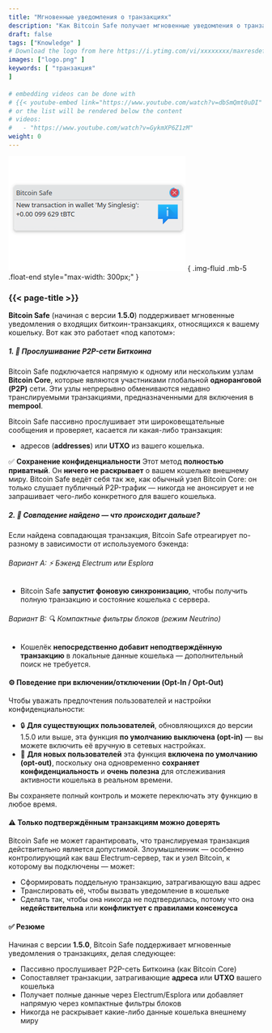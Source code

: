 ```yaml
---
title: "Мгновенные уведомления о транзакциях"
description: "Как Bitcoin Safe получает мгновенные уведомления о транзакциях"
draft: false
tags: ["Knowledge" ]
# Download the logo from here https://i.ytimg.com/vi/xxxxxxxx/maxresdefault.jpg
images: ["logo.png" ]
keywords: [ "транзакция"
]

# embedding videos can be done with 
# {{< youtube-embed link="https://www.youtube.com/watch?v=dbSmQmt0uDI" >}}
# or the list will be rendered below the content
# videos:
#   - "https://www.youtube.com/watch?v=GykmXP6Z1zM"
weight: 0
---
```




![](logo.png)
{ .img-fluid .mb-5 .float-end style="max-width: 300px;" }


### {{< page-title >}}  
 
  


**Bitcoin Safe** (начиная с версии **1.5.0**) поддерживает мгновенные уведомления о входящих биткоин-транзакциях, относящихся к вашему кошельку. Вот как это работает «под капотом»:




##### 1. 📡 Прослушивание P2P-сети Биткоина

Bitcoin Safe подключается напрямую к одному или нескольким узлам **Bitcoin Core**, которые являются участниками глобальной **одноранговой (P2P)** сети. Эти узлы непрерывно обмениваются недавно транслируемыми транзакциями, предназначенными для включения в **mempool**.

Bitcoin Safe пассивно прослушивает эти широковещательные сообщения и проверяет, касается ли какая-либо транзакция:

* адресов (**addresses**) или **UTXO** из вашего кошелька.

✅ **Сохранение конфиденциальности**
Этот метод **полностью приватный**. Он **ничего не раскрывает** о вашем кошельке внешнему миру.
Bitcoin Safe ведёт себя так же, как обычный узел Bitcoin Core: он только слушает публичный P2P-трафик — никогда не анонсирует и не запрашивает чего-либо конкретного для вашего кошелька.



##### 2. 🧠 Совпадение найдено — что происходит дальше?

Если найдена совпадающая транзакция, Bitcoin Safe отреагирует по-разному в зависимости от используемого бэкенда:

###### Вариант A: ⚡ Бэкенд Electrum или Esplora

* Bitcoin Safe **запустит фоновую синхронизацию**, чтобы получить полную транзакцию и состояние кошелька с сервера.

###### Вариант B: 🔍 Компактные фильтры блоков (режим Neutrino)

* Кошелёк **непосредственно добавит неподтверждённую транзакцию** в локальные данные кошелька — дополнительный поиск не требуется.



#### ⚙️ Поведение при включении/отключении (Opt-In / Opt-Out)

Чтобы уважать предпочтения пользователей и настройки конфиденциальности:

* 🔒 **Для существующих пользователей**, обновляющихся до версии 1.5.0 или выше, эта функция **по умолчанию выключена (opt-in)** — вы можете включить её вручную в сетевых настройках.
* 🚀 **Для новых пользователей** эта функция **включена по умолчанию (opt-out)**, поскольку она одновременно **сохраняет конфиденциальность** и **очень полезна** для отслеживания активности кошелька в реальном времени.

Вы сохраняете полный контроль и можете переключать эту функцию в любое время.
 
 


#### ⚠️ Только подтверждённым транзакциям можно доверять

Bitcoin Safe не может гарантировать, что транслируемая транзакция действительно является допустимой. Злоумышленник — особенно контролирующий как ваш Electrum-сервер, так и узел Bitcoin, к которому вы подключены — может:

* Сформировать поддельную транзакцию, затрагивающую ваш адрес
* Транслировать её, чтобы вызвать уведомление в кошельке
* Сделать так, чтобы она никогда не подтвердилась, потому что она **недействительна** или **конфликтует с правилами консенсуса**


  


#### ✅ Резюме

Начиная с версии **1.5.0**, Bitcoin Safe поддерживает мгновенные уведомления о транзакциях, делая следующее:

* Пассивно прослушивает P2P-сеть Биткоина (как Bitcoin Core)
* Сопоставляет транзакции, затрагивающие **адреса** или **UTXO** вашего кошелька
* Получает полные данные через Electrum/Esplora или добавляет напрямую через компактные фильтры блоков
* Никогда не раскрывает какие-либо данные кошелька внешнему миру